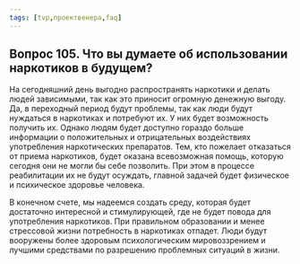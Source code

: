 ```yaml
---
tags: [tvp,проектвенера,faq]
---
```

## Вопрос 105. Что вы думаете об использовании наркотиков в будущем?

На сегодняшний день выгодно распространять наркотики и делать людей зависимыми, так как это приносит огромную денежную выгоду. Да, в переходный период будут проблемы, так как люди будут нуждаться в наркотиках и потребуют их. У них будет возможность получить их. Однако людям будет доступно гораздо больше информации о положительных и отрицательных воздействиях употребления наркотических препаратов. Тем, кто пожелает отказаться от приема наркотиков, будет оказана всевозможная помощь, которую сегодня они не могли бы себе позволить. При этом в процессе реабилитации их не будут осуждать, главной задачей будет физическое и психическое здоровье человека.

В конечном счете, мы надеемся создать среду, которая будет достаточно интересной и стимулирующей, где не будет повода для употребления наркотиков. При правильном образовании и менее стрессовой жизни потребность в наркотиках отпадет. Люди будут вооружены более здоровым психологическим мировоззрением и лучшими средствами по разрешению проблемных ситуаций в жизни.